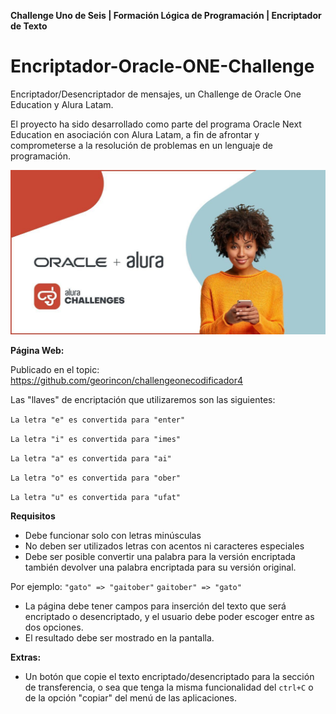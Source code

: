**Challenge Uno de Seis | Formación Lógica de Programación | Encriptador de Texto**
# Encriptador-Oracle-ONE-Challenge
Encriptador/Desencriptador de mensajes, un Challenge de Oracle One Education y Alura Latam.

El proyecto ha sido desarrollado como parte del programa Oracle Next Education en asociación con Alura Latam, a fin de afrontar y comprometerse a la resolución de problemas en un lenguaje de programación. 

![Challenge Alura Latam + Oracle](https://raw.githubusercontent.com/EduardoUT/Encriptador-Oracle-ONE-Challenge/master/img/challengeImage.jpg)

**Página Web:**

Publicado en el topic: https://github.com/georincon/challengeonecodificador4

Las "llaves" de encriptación que utilizaremos son las siguientes:

`La letra "e" es convertida para "enter"`

`La letra "i" es convertida para "imes"`

`La letra "a" es convertida para "ai"`

`La letra "o" es convertida para "ober"`

`La letra "u" es convertida para "ufat"`

**Requisitos**

- Debe funcionar solo con letras minúsculas
- No deben ser utilizados letras con acentos ni caracteres especiales
- Debe ser posible convertir una palabra para la versión encriptada también devolver una palabra encriptada para su versión original. 

Por ejemplo:
`"gato" => "gaitober"`
`gaitober" => "gato"`

- La página debe tener campos para 
inserción del texto que será encriptado o desencriptado, y el usuario debe poder escoger entre as dos opciones.
- El resultado debe ser mostrado en la pantalla.

**Extras:**
- Un botón que copie el texto encriptado/desencriptado para la sección de transferencia, o sea que tenga la misma funcionalidad del `ctrl+C` o de la opción "copiar" del menú de las aplicaciones.

